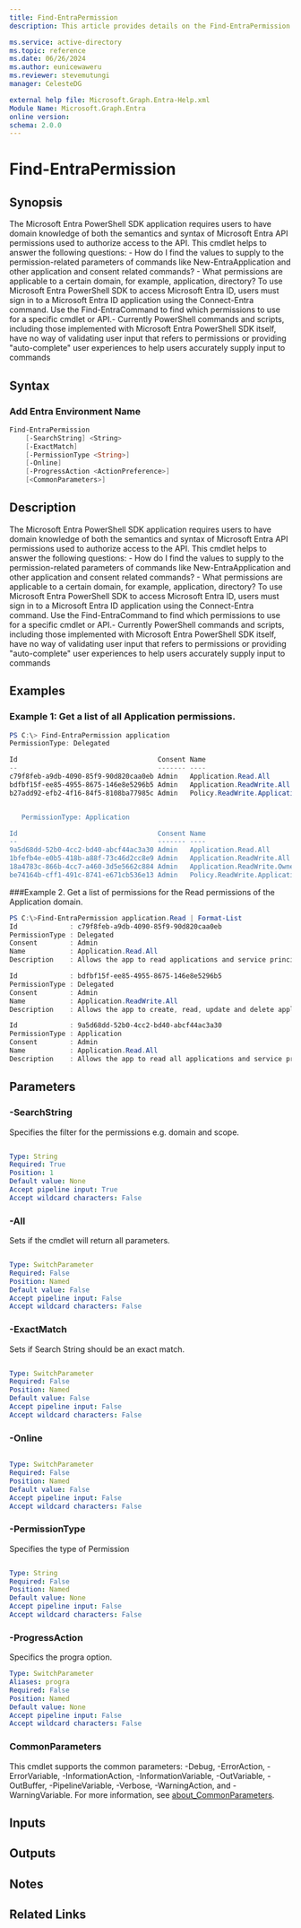 ```yaml
---
title: Find-EntraPermission
description: This article provides details on the Find-EntraPermission command.

ms.service: active-directory
ms.topic: reference
ms.date: 06/26/2024
ms.author: eunicewaweru
ms.reviewer: stevemutungi
manager: CelesteDG

external help file: Microsoft.Graph.Entra-Help.xml
Module Name: Microsoft.Graph.Entra
online version:
schema: 2.0.0
---
```


# Find-EntraPermission

## Synopsis

The Microsoft Entra PowerShell SDK application requires users to have domain knowledge of both the semantics and
syntax of Microsoft Entra API permissions used to authorize access to the API. This cmdlet helps to answer the
following questions:  - How do I find the values to supply to the permission-related parameters of commands like
New-EntraApplication and other application and consent related commands? - What permissions are applicable to a
certain domain, for example, application, directory? To use Microsoft Entra PowerShell SDK to access Microsoft
Entra ID, users must sign in to a Microsoft Entra ID application using the Connect-Entra command. Use the
Find-EntraCommand to find which permissions to use for a specific cmdlet or API.-  Currently PowerShell commands
and scripts, including those implemented with Microsoft Entra PowerShell SDK itself, have no way of validating
user input that refers to permissions or providing "auto-complete" user experiences to help users accurately
supply input to commands

## Syntax


### Add Entra Environment Name

```powershell
Find-EntraPermission 
    [-SearchString] <String>
    [-ExactMatch]
    [-PermissionType <String>]
    [-Online]
    [-ProgressAction <ActionPreference>]
    [<CommonParameters>]
```

## Description

The Microsoft Entra PowerShell SDK application requires users to have domain knowledge of both the semantics and
syntax of Microsoft Entra API permissions used to authorize access to the API. This cmdlet helps to answer the
following questions:  - How do I find the values to supply to the permission-related parameters of commands like
New-EntraApplication and other application and consent related commands? - What permissions are applicable to a
certain domain, for example, application, directory? To use Microsoft Entra PowerShell SDK to access Microsoft
Entra ID, users must sign in to a Microsoft Entra ID application using the Connect-Entra command. Use the
Find-EntraCommand to find which permissions to use for a specific cmdlet or API.-  Currently PowerShell commands
and scripts, including those implemented with Microsoft Entra PowerShell SDK itself, have no way of validating
user input that refers to permissions or providing "auto-complete" user experiences to help users accurately
supply input to commands

## Examples

### Example 1: Get a list of all Application permissions.

```powershell
PS C:\> Find-EntraPermission application
PermissionType: Delegated

Id                                   Consent Name                                      Description
--                                   ------- ----                                      -----------
c79f8feb-a9db-4090-85f9-90d820caa0eb Admin   Application.Read.All                      Allows the app to read applications and service principals on behalf of the signed-in user.
bdfbf15f-ee85-4955-8675-146e8e5296b5 Admin   Application.ReadWrite.All                 Allows the app to create, read, update and delete applications and service principals on behalf of the signed-in user. Does not allow management of consent grants.
b27add92-efb2-4f16-84f5-8108ba77985c Admin   Policy.ReadWrite.ApplicationConfiguration Allows the app to read and write your organization's application configuration policies on behalf of the signed-in user.  This includes policies such as activityBasedTimeoutPolicy, claimsMappingPolicy, homeRealmDiscoveryPolicy,  tokenIssuancePolicy and tokenLifetimePolicy.


   PermissionType: Application

Id                                   Consent Name                                      Description
--                                   ------- ----                                      -----------
9a5d68dd-52b0-4cc2-bd40-abcf44ac3a30 Admin   Application.Read.All                      Allows the app to read all applications and service principals without a signed-in user.
1bfefb4e-e0b5-418b-a88f-73c46d2cc8e9 Admin   Application.ReadWrite.All                 Allows the app to create, read, update and delete applications and service principals without a signed-in user.  Does not allow management of consent grants.
18a4783c-866b-4cc7-a460-3d5e5662c884 Admin   Application.ReadWrite.OwnedBy             Allows the app to create other applications, and fully manage those applications (read, update, update application secrets and delete), without a signed-in user.  It cannot update any apps that it is not an owner of.
be74164b-cff1-491c-8741-e671cb536e13 Admin   Policy.ReadWrite.ApplicationConfiguration Allows the app to read and write your organization's application configuration policies, without a signed-in user.  This includes policies such as activityBasedTimeoutPolicy, claimsMappingPolicy, homeRealmDiscoveryPolicy, tokenIssuancePolicy  and tokenLifetimePolicy.                                                                                   {}
```

###Example 2. Get a list of permissions for the Read permissions of the Application domain.
```powershell
PS C:\>Find-EntraPermission application.Read | Format-List
Id             : c79f8feb-a9db-4090-85f9-90d820caa0eb
PermissionType : Delegated
Consent        : Admin
Name           : Application.Read.All
Description    : Allows the app to read applications and service principals on behalf of the signed-in user.

Id             : bdfbf15f-ee85-4955-8675-146e8e5296b5
PermissionType : Delegated
Consent        : Admin
Name           : Application.ReadWrite.All
Description    : Allows the app to create, read, update and delete applications and service principals on behalf of the signed-in user. Does not allow management of consent grants.

Id             : 9a5d68dd-52b0-4cc2-bd40-abcf44ac3a30
PermissionType : Application
Consent        : Admin
Name           : Application.Read.All
Description    : Allows the app to read all applications and service principals without a signed-in user.
```

## Parameters


### -SearchString

Specifies the filter for the permissions e.g. domain and scope.

```yaml

Type: String
Required: True
Position: 1
Default value: None
Accept pipeline input: True
Accept wildcard characters: False
```

### -All

Sets if the cmdlet will return all parameters.

```yaml

Type: SwitchParameter
Required: False
Position: Named
Default value: False
Accept pipeline input: False
Accept wildcard characters: False
```
### -ExactMatch

Sets if Search String should be an exact match.

```yaml

Type: SwitchParameter
Required: False
Position: Named
Default value: False
Accept pipeline input: False
Accept wildcard characters: False
```

### -Online

```yaml

Type: SwitchParameter
Required: False
Position: Named
Default value: False
Accept pipeline input: False
Accept wildcard characters: False
```

### -PermissionType

Specifies the type of Permission

```yaml

Type: String
Required: False
Position: Named
Default value: None
Accept pipeline input: False
Accept wildcard characters: False
```

### -ProgressAction

Specifics the progra option.

```yaml
Type: SwitchParameter
Aliases: progra
Required: False
Position: Named
Default value: None
Accept pipeline input: False
Accept wildcard characters: False
```

### CommonParameters

This cmdlet supports the common parameters: -Debug, -ErrorAction, -ErrorVariable, -InformationAction, -InformationVariable, -OutVariable, -OutBuffer, -PipelineVariable, -Verbose, -WarningAction, and -WarningVariable. For more information, see [about_CommonParameters](https://go.microsoft.com/fwlink/?LinkID=113216).

## Inputs

## Outputs

## Notes

## Related Links

